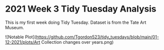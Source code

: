 # 2021 Week 3 Tidy Tuesday Analysis

This is my first week doing Tidy Tuesday. Dataset is from the Tate Art Museum.

![Notable Plot](https://github.com/Tgordon523/tidy_tuesdays/blob/main/01-12-2021/plots/Art Collection changes over years.png)